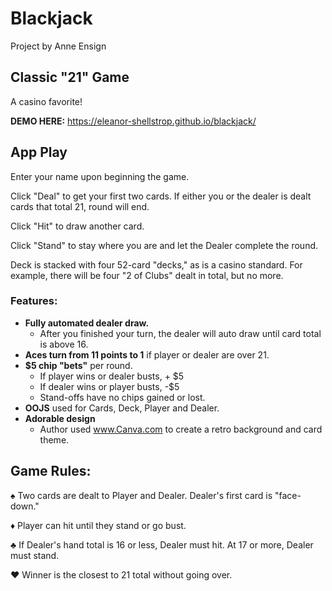 # Blackjack
Project by Anne Ensign

## Classic "21" Game
A casino favorite!

**DEMO HERE:** https://eleanor-shellstrop.github.io/blackjack/

## App Play
Enter your name upon beginning the game. 

Click "Deal" to get your first two cards. If either you or the dealer is dealt cards that total 21, round will end.

Click "Hit" to draw another card.

Click "Stand" to stay where you are and let the Dealer complete the round. 

Deck is stacked with four 52-card "decks," as is a casino standard. For example, there will be four "2 of Clubs" dealt in total, but no more. 

### Features:
* **Fully automated dealer draw.** 
  * After you finished your turn, the dealer will auto draw until card total is above 16.
* **Aces turn from 11 points to 1** if player or dealer are over 21.
* **$5 chip "bets"** per round.
  * If player wins or dealer busts, + $5
  * If dealer wins or player busts, -$5
  * Stand-offs have no chips gained or lost.
* **OOJS** used for Cards, Deck, Player and Dealer.
* **Adorable design**
  * Author used www.Canva.com to create a retro background and card theme. 

## Game Rules:

:spades: Two cards are dealt to Player and Dealer. Dealer's first card is "face-down."

:diamonds: Player can hit until they stand or go bust.

:clubs: If Dealer's hand total is 16 or less, Dealer must hit. At 17 or more, Dealer must stand. 

:hearts: Winner is the closest to 21 total without going over. 